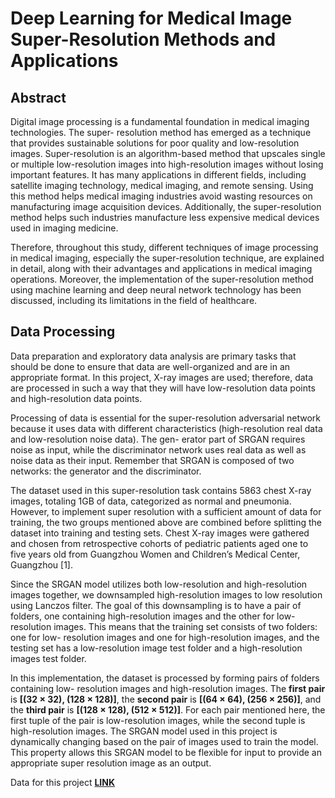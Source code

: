 # Deep Learning for Medical Image Super-Resolution Methods and Applications

## Abstract

Digital image processing is a fundamental foundation in medical imaging technologies. The super-
resolution method has emerged as a technique that provides sustainable solutions for poor quality
and low-resolution images. Super-resolution is an algorithm-based method that upscales single or
multiple low-resolution images into high-resolution images without losing important features. It
has many applications in different fields, including satellite imaging technology, medical imaging,
and remote sensing. Using this method helps medical imaging industries avoid wasting resources
on manufacturing image acquisition devices. Additionally, the super-resolution method helps such
industries manufacture less expensive medical devices used in imaging medicine.

Therefore, throughout this study, different techniques of image processing in medical imaging,
especially the super-resolution technique, are explained in detail, along with their advantages and
applications in medical imaging operations. Moreover, the implementation of the super-resolution
method using machine learning and deep neural network technology has been discussed, including
its limitations in the field of healthcare.

## Data Processing

Data preparation and exploratory data analysis are primary tasks that should be done to ensure
that data are well-organized and are in an appropriate format. In this project, X-ray images are
used; therefore, data are processed in such a way that they will have low-resolution data points
and high-resolution data points.

Processing of data is essential for the super-resolution adversarial network because it uses data
with different characteristics (high-resolution real data and low-resolution noise data). The gen-
erator part of SRGAN requires noise as input, while the discriminator network uses real data as
well as noise data as their input. Remember that SRGAN is composed of two networks: the
generator and the discriminator.

The dataset used in this super-resolution task contains 5863 chest X-ray images, totaling 1GB
of data, categorized as normal and pneumonia. However, to implement super resolution with
a sufficient amount of data for training, the two groups mentioned above are combined before
splitting the dataset into training and testing sets. Chest X-ray images were gathered and chosen
from retrospective cohorts of pediatric patients aged one to five years old from Guangzhou Women
and Children’s Medical Center, Guangzhou [1].

Since the SRGAN model utilizes both low-resolution and high-resolution images together, we
downsampled high-resolution images to low resolution using Lanczos filter. The goal of this
downsampling is to have a pair of folders, one containing high-resolution images and the other
for low-resolution images. This means that the training set consists of two folders: one for low-
resolution images and one for high-resolution images, and the testing set has a low-resolution
image test folder and a high-resolution images test folder.

In this implementation, the dataset is processed by forming pairs of folders containing low-
resolution images and high-resolution images. The **first pair** is **[(32 × 32), (128 × 128)]**, the
**second pair** is **[(64 × 64), (256 × 256)]**, and the **third pair** is **[(128 × 128), (512 × 512)]**. For
each pair mentioned here, the first tuple of the pair is low-resolution images, while the second
tuple is high-resolution images. The SRGAN model used in this project is dynamically changing
based on the pair of images used to train the model. This property allows this SRGAN model to
be flexible for input to provide an appropriate super resolution image as an output.

Data for this project **[LINK](https://drive.google.com/file/d/1HS6dIclJpob4WNNndftxYgzJ9fAVC2u4/view?usp=sharing)**

